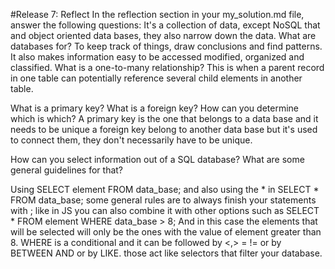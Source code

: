 #Release 7: Reflect
In the reflection section in your my_solution.md file, answer the following questions:
It's a collection of data, except NoSQL that and object oriented data bases, they also narrow down the data.
What are databases for?
To keep track of things, draw conclusions and find patterns.
It also makes information easy to be accessed modified, organized and classified.
What is a one-to-many relationship?
This is when a parent record in one table can potentially reference several child elements in another table.

What is a primary key? What is a foreign key? How can you determine which is which?
A primary key is the one that belongs to a data base and it needs to be unique a foreign key belong to another data base but it's used to connect them, they don't necessarily have to be unique.

How can you select information out of a SQL database? What are some general guidelines for that?

Using SELECT element FROM data_base;
and also using the *
in SELECT * FROM data_base;
some general rules are to always finish your statements with ; like in JS
you can also combine it with other options such as 
  SELECT * FROM element WHERE data_base > 8;
And in this case the elements that will be selected will only be the ones with the value of element greater than 8.
WHERE is a conditional and it can be followed by <,> = != or by BETWEEN AND or by LIKE. those act like selectors that filter your database.
